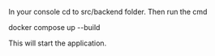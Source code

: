 In your console cd to src/backend folder. Then run the cmd 

  docker compose up --build
  
This will start the application.
